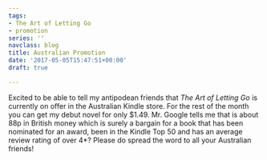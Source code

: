 ```yaml
---
tags:
- The Art of Letting Go
- promotion
series: ''
navclass: blog
title: Australian Promotion
date: '2017-05-05T15:47:51+00:00'
draft: true

---
```



Excited to be able to tell my antipodean friends that *The Art of Letting Go* is currently on offer in the Australian Kindle store. For the rest of the month you can get my debut novel for only $1.49. Mr. Google tells me that is about 88p in British money which is surely a bargain for a book that has been nominated for an award, been in the Kindle Top 50 and has an average review rating of over 4*? Please do spread the word to all your Australian friends!